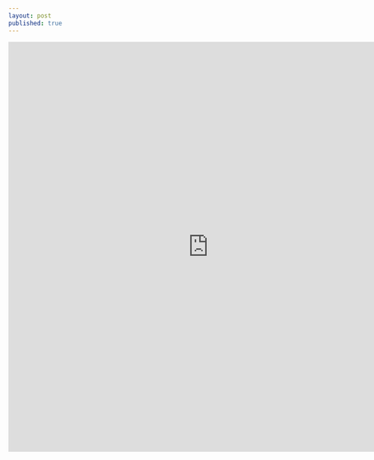 ```yaml
---
layout: post
published: true
---
```

<embed src="http://files.qdi5.com/3%EF%BC%9A%E7%A7%91%E5%AD%A6%E7%90%86%E8%B4%A2%E5%9B%9B%E6%AD%A5%E6%B3%95.pdf" width="800" height="820" 
 type="application/pdf">